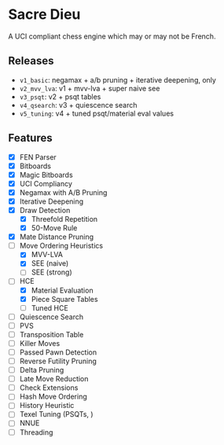 # Sacre Dieu

A UCI compliant chess engine which may or may not be French.

## Releases
- `v1_basic`: negamax + a/b pruning + iterative deepening, only
- `v2_mvv_lva`: v1 + mvv-lva + super naive see
- `v3_psqt`: v2 + psqt tables
- `v4_qsearch`: v3 + quiescence search
- `v5_tuning`: v4 + tuned psqt/material eval values

## Features
- [x] FEN Parser
- [x] Bitboards
- [x] Magic Bitboards
- [x] UCI Compliancy
- [x] Negamax with A/B Pruning
- [x] Iterative Deepening
- [x] Draw Detection
    - [x] Threefold Repetition
    - [x] 50-Move Rule
- [x] Mate Distance Pruning
- [ ] Move Ordering Heuristics
    - [x] MVV-LVA
    - [x] SEE (naive)
    - [ ] SEE (strong)
- [ ] HCE
    - [x] Material Evaluation
    - [x] Piece Square Tables
    - [ ] Tuned HCE
- [ ] Quiescence Search
- [ ] PVS
- [ ] Transposition Table
- [ ] Killer Moves
- [ ] Passed Pawn Detection
- [ ] Reverse Futility Pruning
- [ ] Delta Pruning
- [ ] Late Move Reduction
- [ ] Check Extensions
- [ ] Hash Move Ordering
- [ ] History Heuristic
- [ ] Texel Tuning (PSQTs, )
- [ ] NNUE
- [ ] Threading